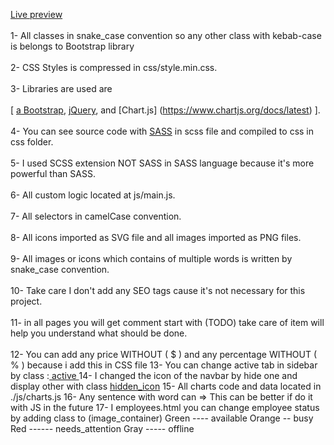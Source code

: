 [Live preview](https://mohamed-ahmed10.github.io/boost_community)<br /><br />
1- All classes in snake_case convention so any other class with kebab-case is belongs to Bootstrap library <br /><br />
2- CSS Styles is compressed in css/style.min.css.<br /><br />
3- Libraries are used are <br /><br />
[ [a Bootstrap](https://getbootstrap.com),
[jQuery](http://jquery.com), and
[Chart.js] (https://www.chartjs.org/docs/latest)
].<br /><br />
4- You can see source code with [SASS](https://sass-lang.com) in scss file and compiled to css in css folder.<br /><br />
5- I used SCSS extension NOT SASS in SASS language because it's more powerful than SASS.<br /><br />
6- All custom logic located at js/main.js.<br /><br />
7- All selectors in camelCase convention.<br /><br />
8- All icons imported as SVG file and all images imported as PNG files.<br /><br />
9- All images or icons which contains of multiple words is written by snake_case convention.<br /><br />
10- Take care I don't add any SEO tags cause it's not necessary for this project.<br /><br />
11- in all pages you will get comment start with (TODO) take care of item will help you understand what should be done.<br /><br />
12- You can add any price WITHOUT ( $ ) and any percentage WITHOUT ( % ) because i add this in CSS file
13- You can change active tab in sidebar by class :<u> active </u>
14- I changed the icon of the navbar by hide one and display other with class <u>hidden_icon</u>
15- All charts code and data located in ./js/charts.js
16- Any sentence with word can => This can be better if do it with JS in the future
17- I employees.html you can change employee status by adding class to (image_container)
Green ---- available
Orange -- busy
Red ------ needs_attention
Gray ----- offline
